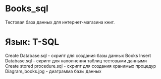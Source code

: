 # Books_sql

Тестовая база данных для интернет-магазина книг.

# Язык: T-SQL

Create Database.sql - скрипт для создания базы данных Books
Insert Database.sql - скрипт для наполнения таблиц тестовыми данными
Create stored procedure.sql - скрипт для создания хранимых процедур
Diagram_books.jpg - диаграмма базы данных

